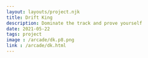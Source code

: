 ```yaml
---
layout: layouts/project.njk
title: Drift King
description: Dominate the track and prove yourself
date: 2021-05-22
tags: project
image : /arcade/dk.p8.png
link : /arcade/dk.html
---
```

